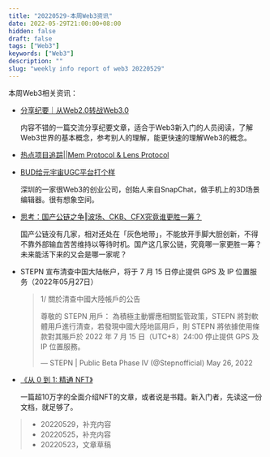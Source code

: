 ```yaml
---
title: "20220529-本周Web3资讯"
date: 2022-05-29T21:00:00+08:00
hidden: false
draft: false
tags: ["Web3"]
keywords: ["Web3"]
description: ""
slug: "weekly info report of web3 20220529"
---
```


本周Web3相关资讯：

- [分享纪要｜从Web2.0转战Web3.0](https://mp.weixin.qq.com/s/cabiTHE0C6oAS1P8gICFKA)

  内容不错的一篇交流分享纪要文章，适合于Web3新入门的人员阅读，了解Web3世界的基本概念，参考别人的理解，能更快速的理解Web3的概念。

- [热点项目追踪||Mem Protocol & Lens Protocol](https://mp.weixin.qq.com/s/hRe_UFWUEUOqui7p954mPA)

- [BUD给元宇宙UGC平台打个样](https://mp.weixin.qq.com/s/L45mRk4u7DUznopAiMVAHA)

  深圳的一家很Web3的创业公司，创始人来自SnapChat，做手机上的3D场景编辑器。很有想象空间。
  
- [思考：国产公链之争‖波场、CKB、CFX究竟谁更胜一筹？](https://baijiahao.baidu.com/s?id=1695919469912594014&wfr=spider&for=pc&searchword=cfx%20ckb)

  国产公链没有几家，相对还处在「灰色地带」，不能放开手脚大胆创新，不得不靠外部输血苦苦维持以等待时机。国产这几家公链，究竟哪一家更胜一筹？未来能活下来的又会是哪一家呢？

<!--more-->

- STEPN 宣布清查中国大陆帐户，将于 7 月 15 日停止提供 GPS 及 IP 位置服务（2022年05月27日）

  > 1/ 關於清查中國大陸帳戶的公告
  >  
  > 尊敬的 STEPN 用戶：
  > 為積極主動響應相關監管政策，STEPN 將對軟體用戶進行清查，若發現中國大陸地區用戶，則 STEPN 將依據使用條款對其賬戶於 2022 年 7 月 15 日（UTC+8）24:00 停止提供 GPS 及 IP 位置服務。
  >
  > — STEPN | Public Beta Phase IV (@Stepnofficial) May 26, 2022

- [《从 0 到 1: 精通 NFT》](https://web3caff.com/zh/archives/9188)

  一篇超10万字的全面介绍NFT的文章，或者说是书籍。新入门者，先读这一份文档，就足够了。

> - 20220529，补充内容
> - 20220525，补充内容
> - 20220523，文章草稿
